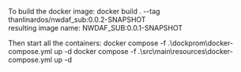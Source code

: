 To build the docker image:
    docker build . --tag thanlinardos/nwdaf_sub:0.0.2-SNAPSHOT   
resulting image name: NWDAF_SUB:0.0.1-SNAPSHOT

Then start all the containers:
    docker compose -f .\dockprom\docker-compose.yml up -d
    docker compose -f .\src\main\resources\docker-compose.yml up -d
    

